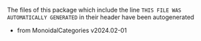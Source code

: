 The files of this package which include the line `THIS FILE WAS AUTOMATICALLY GENERATED` in their header have been autogenerated

* from MonoidalCategories v2024.02-01
